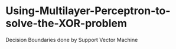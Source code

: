 # Using-Multilayer-Perceptron-to-solve-the-XOR-problem
Decision Boundaries done by Support Vector Machine
